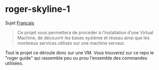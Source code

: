 # roger-skyline-1


Sujet [Français](https://cdn.intra.42.fr/pdf/pdf/6125/roger-skyline-1.5.fr.pdf)

> Ce projet vous permettera de procéder à l’installation d’une Virtual Machine, de découvrir les bases système et réseau ainsi que les nombreux services utilisés sur une machine serveur.

Tout le projet ce déroule donc sur une VM. Vous trouverez sur ce repo le "roger guide" qui rassemble peu ou prou l'ensemble des commandes utilisées.
